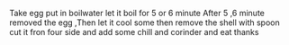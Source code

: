 Take egg put in boilwater let it boil for 5 or 6 minute 
After 5 ,6 minute removed the egg ,Then let it cool some
then remove the shell with spoon 
cut it fron four side and add some chill and corinder 
and eat thanks